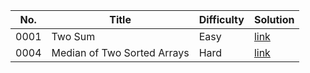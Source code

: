 |No.|Title|Difficulty|Solution|
|---|---|---|---|
|0001|Two Sum|Easy|[link](Algorithm/Array/0001.TwoSum/README.md)|
|0004|Median of Two Sorted Arrays|Hard|[link](Algorithm/Array/0004.MedianofTwoSortedArrays/README.md)|